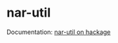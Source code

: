 nar-util
=======

Documentation: [nar-util on hackage](http://hackage.haskell.org/package/nar-util)
